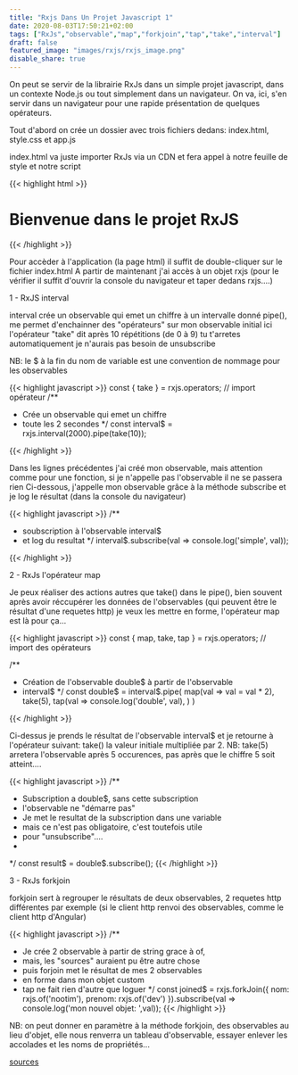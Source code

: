 ```yaml
---
title: "Rxjs Dans Un Projet Javascript 1"
date: 2020-08-03T17:50:21+02:00
tags: ["RxJs","observable","map","forkjoin","tap","take","interval"]
draft: false
featured_image: "images/rxjs/rxjs_image.png"
disable_share: true
---
```


On peut se servir de la librairie RxJs dans un simple projet javascript, dans un contexte Node.js ou tout simplement dans un navigateur.
On va, ici, s'en servir dans un navigateur pour une rapide présentation de quelques opérateurs.

Tout d'abord on crée un dossier avec trois fichiers dedans: index.html, style.css et app.js

index.html va juste importer RxJs via un CDN et fera appel à notre feuille de style et notre script

{{< highlight html >}}
<!DOCTYPE html>
<html lang="en">
<head>
    <meta charset="UTF-8">
    <meta name="viewport" content="width=device-width, initial-scale=1.0">
    <link rel="stylesheet" href="style.css">
    <title>RxJs</title>
</head>
<body>
    <h1>Bienvenue dans le projet RxJS</h1>
    <script src="https://cdnjs.cloudflare.com/ajax/libs/rxjs/6.6.0/rxjs.umd.js"></script>
    <script src="app.js"></script>
</body>
</html>
{{< /highlight >}}

Pour accèder à l'application (la page html) il suffit de double-cliquer sur le fichier index.html
A partir de maintenant j'ai accès à un objet rxjs (pour le vérifier il suffit d'ouvrir la console du navigateur et taper dedans rxjs....)

1 - RxJS interval

interval crée un observable qui emet un chiffre à un intervalle donné
pipe(), me permet d'enchainner des "opérateurs" sur mon observable initial
ici l'opérateur "take" dit après 10 répétitions (de 0 à 9) tu t'arretes automatiquement je n'aurais pas besoin de unsubscribe

NB: le $ à la fin du nom de variable est une convention de nommage pour les observables

{{< highlight javascript >}}
const { take } = rxjs.operators; // import opérateur
/**
 * Crée un observable qui emet un chiffre
 * toute les 2 secondes
 */
const interval$ = rxjs.interval(2000).pipe(take(10));

{{< /highlight >}}

Dans les lignes précédentes j'ai créé mon observable, mais attention comme pour une fonction, si je n'appelle pas l'observable il ne se passera rien
Ci-dessous, j'appelle mon observable grâce à la méthode subscribe et je log le résultat (dans la console du navigateur)

{{< highlight javascript >}}
/**
 * soubscription à l'observable interval$
 * et log du resultat
 */
interval$.subscribe(val => console.log('simple', val));

{{< /highlight >}}

2 - RxJs l'opérateur map

Je peux réaliser des actions autres que take() dans le pipe(), bien souvent après avoir réccupérer les données de l'observables (qui peuvent être le résultat d'une requetes http) je veux les mettre en forme, l'opérateur map est là pour ça...

{{< highlight javascript >}}
const { map, take, tap } = rxjs.operators; // import des opérateurs

/**
 * Création de l'observable double$ à partir de l'observable
 * interval$
 */
const double$ = interval$.pipe(
    map(val => val = val * 2),
    take(5),
    tap(val => console.log('double', val),
    )
)

{{< /highlight >}}

Ci-dessus je prends le résultat de l'observable interval$ et je retourne à l'opérateur suivant: take() la valeur initiale multipliée par 2.
NB: take(5) arretera l'observable après 5 occurences, pas après que le chiffre 5 soit atteint....

{{< highlight javascript >}}
/**
 * Subscription a double$, sans cette subscription
 * l'observable ne "démarre pas"
 * Je met le resultat de la subscription dans une variable
 * mais ce n'est pas obligatoire, c'est toutefois utile
 * pour "unsubscribe"....
 * 
 */
const result$ = double$.subscribe();
{{< /highlight >}}

3 - RxJs forkjoin

forkjoin sert à regrouper le résultats de deux observables, 2 requetes http différentes par exemple (si le client http renvoi des observables, comme le client http d'Angular)

{{< highlight javascript >}}
/**
 * Je crée 2 observable à partir de string grace à of,
 * mais, les "sources" auraient pu être autre chose
 * puis forjoin met le résultat de mes 2 observables
 * en forme dans mon objet custom
 * tap ne fait rien d'autre que loguer
 */
const joined$ = rxjs.forkJoin({
    nom: rxjs.of('nootim'),
    prenom: rxjs.of('dev')
}).subscribe(val => console.log('mon nouvel objet: ',val));
{{< /highlight >}}

NB: on peut donner en paramètre à la méthode forkjoin, des observables au lieu d'objet, elle nous renverra un tableau d'observable, essayer enlever les accolades et les noms de propriétés...

[sources](https://github.com/nootim/rxjs-in-javascript-project)